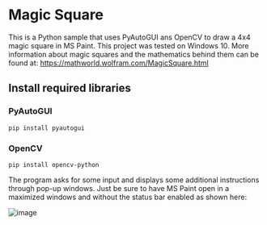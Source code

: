 # Magic Square
This is a Python sample that uses PyAutoGUI ans OpenCV to draw a 4x4 magic square in MS Paint. This project was tested on Windows 10.
More information about magic squares and the mathematics behind them can be found at: https://mathworld.wolfram.com/MagicSquare.html


## Install required libraries

### PyAutoGUI
`pip install pyautogui`

### OpenCV
`pip install opencv-python`

The program asks for some input and displays some additional instructions through pop-up windows. Just be sure to have
MS Paint open in a maximized windows and without the status bar enabled as shown here:

![image](https://github.com/sfiguero-git/magic-square/assets/35702217/23e8a569-e421-4d7d-b460-17ebee4804a0)

